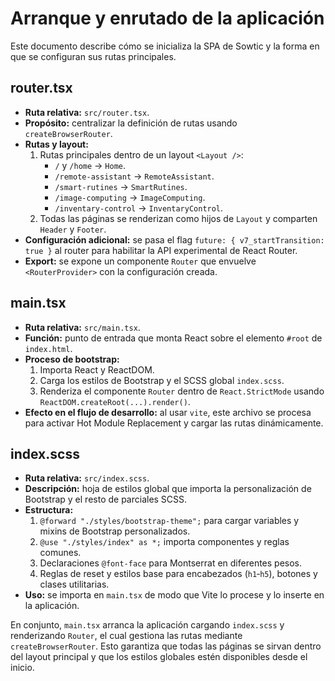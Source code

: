 # Arranque y enrutado de la aplicación

Este documento describe cómo se inicializa la SPA de Sowtic y la forma en que se configuran sus rutas principales.

## router.tsx
- **Ruta relativa:** `src/router.tsx`.
- **Propósito:** centralizar la definición de rutas usando `createBrowserRouter`.
- **Rutas y layout:**
  1. Rutas principales dentro de un layout `<Layout />`:
     - `/` y `/home` → `Home`.
     - `/remote-assistant` → `RemoteAssistant`.
     - `/smart-rutines` → `SmartRutines`.
     - `/image-computing` → `ImageComputing`.
     - `/inventary-control` → `InventaryControl`.
  2. Todas las páginas se renderizan como hijos de `Layout` y comparten `Header` y `Footer`.
- **Configuración adicional:** se pasa el flag `future: { v7_startTransition: true }` al router para habilitar la API experimental de React Router.
- **Export:** se expone un componente `Router` que envuelve `<RouterProvider>` con la configuración creada.

## main.tsx
- **Ruta relativa:** `src/main.tsx`.
- **Función:** punto de entrada que monta React sobre el elemento `#root` de `index.html`.
- **Proceso de bootstrap:**
  1. Importa React y ReactDOM.
  2. Carga los estilos de Bootstrap y el SCSS global `index.scss`.
  3. Renderiza el componente `Router` dentro de `React.StrictMode` usando `ReactDOM.createRoot(...).render()`.
- **Efecto en el flujo de desarrollo:** al usar `vite`, este archivo se procesa para activar Hot Module Replacement y cargar las rutas dinámicamente.

## index.scss
- **Ruta relativa:** `src/index.scss`.
- **Descripción:** hoja de estilos global que importa la personalización de Bootstrap y el resto de parciales SCSS.
- **Estructura:**
  1. `@forward "./styles/bootstrap-theme";` para cargar variables y mixins de Bootstrap personalizados.
  2. `@use "./styles/index" as *;` importa componentes y reglas comunes.
  3. Declaraciones `@font-face` para Montserrat en diferentes pesos.
  4. Reglas de reset y estilos base para encabezados (`h1`‑`h5`), botones y clases utilitarias.
- **Uso:** se importa en `main.tsx` de modo que Vite lo procese y lo inserte en la aplicación.

En conjunto, `main.tsx` arranca la aplicación cargando `index.scss` y renderizando `Router`, el cual gestiona las rutas mediante `createBrowserRouter`. Esto garantiza que todas las páginas se sirvan dentro del layout principal y que los estilos globales estén disponibles desde el inicio.

